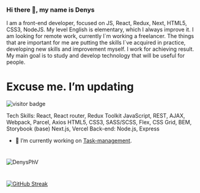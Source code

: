 <!-- @format -->

### Hi there 👋, my name is Denys

<p>
I am a front-end developer, focused on JS, React, Redux, Next, HTML5, CSS3, NodeJS. My level English is elementary, which I always improve it. I am looking for remote work, currently I`m working a freelancer. The things that are important for me are putting the skills I`ve acquired in practice, developing new skills and improvement myself.
I work for achieving result. My main goal is to study and develop technology that will be useful for people.
</p>

# Excuse me. I’m updating

![visitor badge](https://visitor-badge.glitch.me/badge?page_id=DenysPhV.visitor-badge&left_text=My%20Page%20Visitors)

Tech Skills:
React, React router, Redux Toolkit
JavaScript, REST, AJAX, Webpack, Parcel, Axios
HTML5, CSS3, SASS/SCSS, Flex, CSS Grid, BEM, Storybook (base)
Next.js, Vercel
Back-end: Node.js, Express

- 🔭 I’m currently working on [Task-management](https://github.com/DenysPhV/Task-management).

#

<img src="https://github-readme-stats.vercel.app/api?username=DenysPhV&show_icons=true&theme=vue" alt="DenysPhV" />

#

[![GitHub Streak](http://github-readme-streak-stats.herokuapp.com?user=DenysPhV&theme=vue&date_format=j%20M%5B%20Y%5D)](https://git.io/streak-stats)
